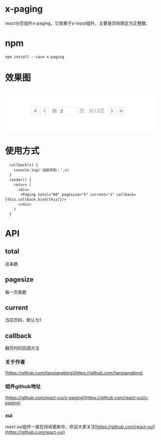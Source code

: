 # x-paging
react分页组件x-paging，它依赖于x-input组件，主要是页码限定为正整数.
# npm
    npm install --save x-paging
# 效果图
![x-paging](examples/x-paging.png)
# 使用方式
```
  callback(v) {
    console.log('当前页码：',v)
  }
  render() {
    return (
      <div>
       <Paging total="60" pagesize="5" current="1" callback={this.callback.bind(this)}/>
      </div>
    )
  }
```

# API
## total
总条数
## pagesize
每一页条数
## current
当前页码，默认为1
## callback
翻页时的回调方法

### 关于作者
[https://github.com/tianxiangbing](https://github.com/tianxiangbing)

### 组件github地址
[https://github.com/react-xui/x-paging](https://github.com/react-xui/x-paging)

### xui
react xui组件一直在持续更新中，欢迎大家关注[https://github.com/react-xui](https://github.com/react-xui)